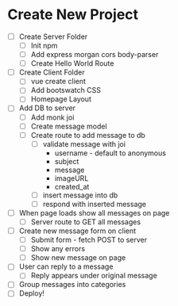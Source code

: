 # Create New Project

* [ ] Create Server Folder
  * [ ] Init npm
  * [ ] Add express morgan cors body-parser
  * [ ] Create Hello World Route
* [ ] Create Client Folder
  * [ ] vue create client
  * [ ] Add bootswatch CSS
  * [ ] Homepage Layout
* [ ] Add DB to server
  * [ ] Add monk joi
  * [ ] Create message model
  * [ ] Create route to add message to db
    * [ ] validate message with joi
      * username - default to anonymous
      * subject
      * message
      * imageURL
      * created_at
    * [ ] insert message into db
    * [ ] respond with inserted message
* [ ] When page loads show all messages on page
  * [ ] Server route to GET all messages
* [ ] Create new message form on client
  * [ ] Submit form - fetch POST to server
  * [ ] Show any errors
  * [ ] Show new message on page
* [ ] User can reply to a message
  * [ ] Reply appears under original message
* [ ] Group messages into categories
* [ ] Deploy!